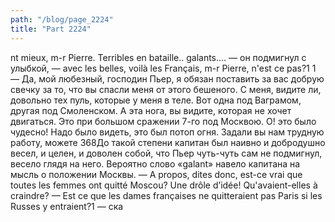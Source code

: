 ```yaml
---
path: "/blog/page_2224"
title: "Part 2224"
---
```


nt mieux, m-r Pierre. Terribles en bataille.. galants.... — он подмигнул с улыбкой, — avec les belles, voilà les Français, m-r Pierre, n'est ce pas?1
1 — Да, мой любезный, господин Пьер, я обязан поставить за вас добрую свечку за то, что вы спасли меня от этого бешеного. С меня, видите ли, довольно тех пуль, которые у меня в теле. Вот одна под Ваграмом, другая под Смоленском. А эта нога, вы видите, которая не хочет двигаться. Это при большом сражении 7-го под Москвою. О! это было чудесно! Надо было видеть, это был потоп огня. Задали вы нам трудную работу, можете 
368До такой степени капитан был наивно и добродушно весел, и целен, и доволен собой, что Пьер чуть-чуть сам не подмигнул, весело глядя на него. Вероятно слово «galant» навело капитана на мысль о положении Москвы.
— A propos, dites donc, est-ce vrai que toutes les femmes ont quitté Moscou? Une drôle d’idée! Qu'avaient-elles à craindre?
— Est ce que les dames françaises ne quitteraient pas Paris si les Russes y entraient?1 — ска
